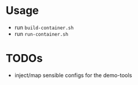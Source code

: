 # Usage

- run `build-container.sh`
- run `run-container.sh`

# TODOs

- inject/map sensible configs for the demo-tools

